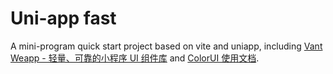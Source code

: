 # Uni-app fast

A mini-program quick start project based on vite and uniapp, including [Vant Weapp - 轻量、可靠的小程序 UI 组件库](https://vant-contrib.gitee.io/vant-weapp/#/home) and [ColorUI 使用文档](https://miren123.gitee.io/colorui-document/).


